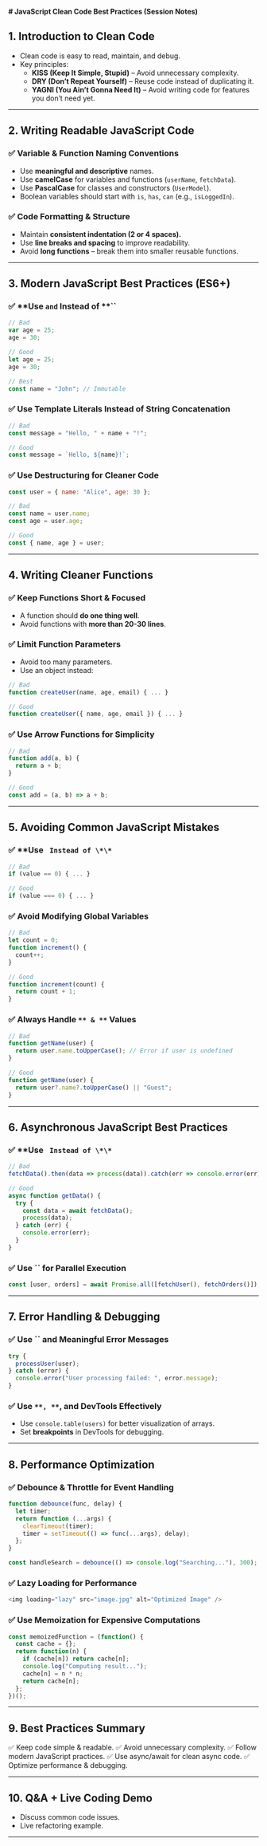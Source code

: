

**# JavaScript Clean Code Best Practices (Session Notes)**

## **1. Introduction to Clean Code**

- Clean code is easy to read, maintain, and debug.
- Key principles:
  - **KISS (Keep It Simple, Stupid)** – Avoid unnecessary complexity.
  - **DRY (Don’t Repeat Yourself)** – Reuse code instead of duplicating it.
  - **YAGNI (You Ain’t Gonna Need It)** – Avoid writing code for features you don’t need yet.

---

## **2. Writing Readable JavaScript Code**

### ✅ **Variable & Function Naming Conventions**

- Use **meaningful and descriptive** names.
- Use **camelCase** for variables and functions (`userName`, `fetchData`).
- Use **PascalCase** for classes and constructors (`UserModel`).
- Boolean variables should start with `is`, `has`, `can` (e.g., `isLoggedIn`).

### ✅ **Code Formatting & Structure**

- Maintain **consistent indentation (2 or 4 spaces).**
- Use **line breaks and spacing** to improve readability.
- Avoid **long functions** – break them into smaller reusable functions.

---

## **3. Modern JavaScript Best Practices (ES6+)**

### ✅ \*\*Use `` and `` Instead of \*\*``

```js
// Bad
var age = 25;
age = 30;

// Good
let age = 25;
age = 30;

// Best
const name = "John"; // Immutable
```

### ✅ **Use Template Literals Instead of String Concatenation**

```js
// Bad
const message = "Hello, " + name + "!";

// Good
const message = `Hello, ${name}!`;
```

### ✅ **Use Destructuring for Cleaner Code**

```js
const user = { name: "Alice", age: 30 };

// Bad
const name = user.name;
const age = user.age;

// Good
const { name, age } = user;
```

---

## **4. Writing Cleaner Functions**

### ✅ **Keep Functions Short & Focused**

- A function should **do one thing well**.
- Avoid functions with **more than 20-30 lines**.

### ✅ **Limit Function Parameters**

- Avoid too many parameters.
- Use an object instead:

```js
// Bad
function createUser(name, age, email) { ... }

// Good
function createUser({ name, age, email }) { ... }
```

### ✅ **Use Arrow Functions for Simplicity**

```js
// Bad
function add(a, b) {
  return a + b;
}

// Good
const add = (a, b) => a + b;
```

---

## **5. Avoiding Common JavaScript Mistakes**

### ✅ \*\*Use `` Instead of \*\*``

```js
// Bad
if (value == 0) { ... }

// Good
if (value === 0) { ... }
```

### ✅ **Avoid Modifying Global Variables**

```js
// Bad
let count = 0;
function increment() {
  count++;
}

// Good
function increment(count) {
  return count + 1;
}
```

### ✅ **Always Handle **``** & **``** Values**

```js
// Bad
function getName(user) {
  return user.name.toUpperCase(); // Error if user is undefined
}

// Good
function getName(user) {
  return user?.name?.toUpperCase() || "Guest";
}
```

---

## **6. Asynchronous JavaScript Best Practices**

### ✅ \*\*Use `` Instead of \*\*``

```js
// Bad
fetchData().then(data => process(data)).catch(err => console.error(err));

// Good
async function getData() {
  try {
    const data = await fetchData();
    process(data);
  } catch (err) {
    console.error(err);
  }
}
```

### ✅ **Use **``** for Parallel Execution**

```js
const [user, orders] = await Promise.all([fetchUser(), fetchOrders()]);
```

---

## **7. Error Handling & Debugging**

### ✅ **Use **``** and Meaningful Error Messages**

```js
try {
  processUser(user);
} catch (error) {
  console.error("User processing failed: ", error.message);
}
```

### ✅ **Use **``**, **``**, and DevTools Effectively**

- Use `console.table(users)` for better visualization of arrays.
- Set **breakpoints** in DevTools for debugging.

---

## **8. Performance Optimization**

### ✅ **Debounce & Throttle for Event Handling**

```js
function debounce(func, delay) {
  let timer;
  return function (...args) {
    clearTimeout(timer);
    timer = setTimeout(() => func(...args), delay);
  };
}

const handleSearch = debounce(() => console.log("Searching..."), 300);
```

### ✅ **Lazy Loading for Performance**

```js
<img loading="lazy" src="image.jpg" alt="Optimized Image" />
```

### ✅ **Use Memoization for Expensive Computations**

```js
const memoizedFunction = (function() {
  const cache = {};
  return function(n) {
    if (cache[n]) return cache[n];
    console.log("Computing result...");
    cache[n] = n * n;
    return cache[n];
  };
})();
```

---

## **9. Best Practices Summary**

✅ Keep code simple & readable. ✅ Avoid unnecessary complexity. ✅ Follow modern JavaScript practices. ✅ Use async/await for clean async code. ✅ Optimize performance & debugging.

---

## **10. Q&A + Live Coding Demo**

- Discuss common code issues.
- Live refactoring example.

---

